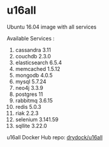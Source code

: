 # u16all
Ubuntu 16.04 image with all services

Available Services :

1. cassandra 3.11
2. couchdb 2.3.0
3. elasticsearch 6.5.4
4. memcached 1.5.12
5. mongodb 4.0.5
6. mysql 5.7.24
7. neo4j 3.3.9
8. postgres 11
9. rabbitmq 3.6.15
10. redis 5.0.3
12. riak 2.2.3
13. selenium 3.141.59
14. sqllite 3.22.0

u16all Docker Hub repo: [drydock/u16all](https://hub.docker.com/r/drydock/u16all/)
  
